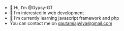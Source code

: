 - 👋 Hi, I’m @Gypsy-GT
- 👀 I’m interested in web development
- 🌱 I’m currently learning javascript framework and php
- You can contact me on gautamjajwlya@gmail.com

<!---
Gypsy-GT/Gypsy-GT is a ✨ special ✨ repository because its `README.md` (this file) appears on your GitHub profile.
You can click the Preview link to take a look at your changes.
--->
